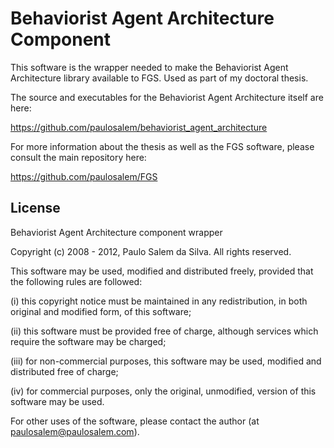 Behaviorist Agent Architecture Component
========================================

This software is the wrapper needed to make the Behaviorist Agent Architecture library available to FGS. Used as part of my doctoral thesis.

The source and executables for the Behaviorist Agent Architecture itself are here:

  https://github.com/paulosalem/behaviorist_agent_architecture

For more information about the thesis as well as the FGS software, please consult the main repository here:

  https://github.com/paulosalem/FGS

  


License
-------------------------------------------------------------------------------

Behaviorist Agent Architecture component wrapper
 
Copyright (c) 2008 - 2012, Paulo Salem da Silva.
All rights reserved.
  
This software may be used, modified and distributed freely, provided that the 
following rules are followed:
  
  (i)   this copyright notice must be maintained in any redistribution, in both 
          original and modified form,  of this software;
          
  (ii)  this software must be provided free of charge, although services which 
          require the software may be charged;
          
  (iii) for non-commercial purposes, this software may be used, modified and 
          distributed free of charge;
          
  (iv)  for commercial purposes, only the original, unmodified, version of this 
          software may be used.
  
For other uses of the software, please contact the author (at paulosalem@paulosalem.com).
